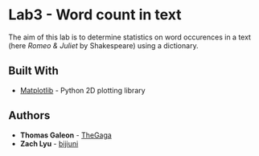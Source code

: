 # Lab3 - Word count in text

The aim of this lab is to determine statistics on word occurences in a text (here _Romeo & Juliet_ by Shakespeare) using a dictionary.

## Built With

* [Matplotlib](https://matplotlib.org/) - Python 2D plotting library

## Authors

* **Thomas Galeon**  - [TheGaga](https://github.com/TheGaga)
* **Zach Lyu** - [bijiuni](https://github.com/bijiuni)

